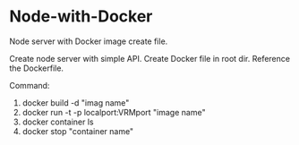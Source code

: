 # Node-with-Docker
Node server with Docker image create file.

Create node server with simple API.
Create Docker file in root dir.
Reference the Dockerfile.

Command:
  1. docker build -d "imag name"
  2. docker run -t -p localport:VRMport "image name"
  3. docker container ls
  4. docker stop "container name"
